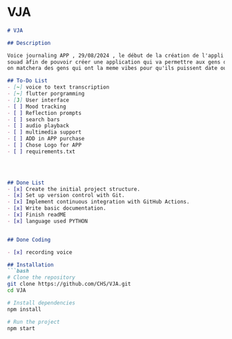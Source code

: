 # VJA




```markdown
# VJA

## Description

Voice journaling APP , 29/08/2024 , le début de la création de l'appli VJA developpé par nouh et 
souad àfin de pouvoir créer une application qui va permettre aux gens de parler leurs pensées. en utilisant l'IA , 
on matchera des gens qui ont la meme vibes pour qu'ils puissent date ou sortir entre potes.

## To-Do List
- [~] voice to text transcription
- [~] flutter porgramming
- [J] User interface 
- [ ] Mood tracking
- [ ] Reflection prompts
- [ ] search bars 
- [ ] audio playback
- [ ] multimedia support
- [ ] ADD in APP purchase
- [ ] Chose Logo for APP 
- [ ] requirements.txt

 


## Done List
- [x] Create the initial project structure.
- [x] Set up version control with Git.
- [x] Implement continuous integration with GitHub Actions.
- [x] Write basic documentation.
- [x] Finish readME
- [x] language used PYTHON


## Done Coding 

- [x] recording voice

## Installation
```bash
# Clone the repository
git clone https://github.com/CHS/VJA.git
cd VJA

# Install dependencies
npm install

# Run the project
npm start

